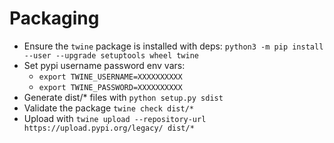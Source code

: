 # Packaging

- Ensure the `twine` package is installed with deps: `python3 -m pip install --user --upgrade setuptools wheel twine`
- Set pypi username password env vars:
    - `export TWINE_USERNAME=XXXXXXXXXX`
    - `export TWINE_PASSWORD=XXXXXXXXXX`
- Generate dist/* files with `python setup.py sdist`
- Validate the package `twine check dist/*`
- Upload with `twine upload --repository-url https://upload.pypi.org/legacy/ dist/*`